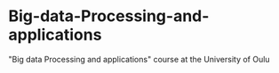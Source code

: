 # Big-data-Processing-and-applications
"Big data Processing and applications" course at the University of Oulu
